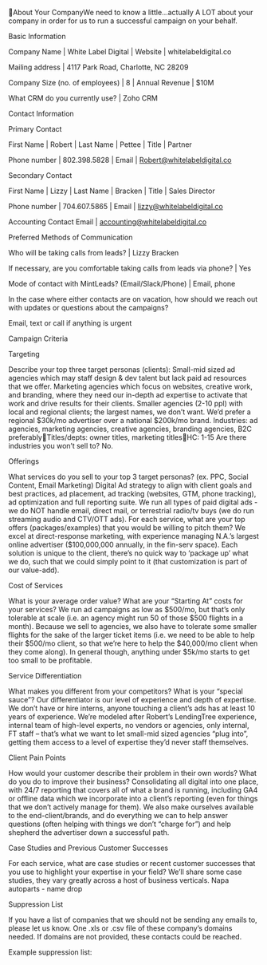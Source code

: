 About Your CompanyWe need to know a little…actually A LOT about your company in order for us to run a successful campaign on your behalf. 


Basic Information

Company Name
 | White Label Digital
 | Website
 | whitelabeldigital.co

Mailing address
 | 4117 Park Road, Charlotte, NC 28209

Company Size (no. of employees)
 | 8
 | Annual Revenue
 | $10M

What CRM do you currently use?
 | Zoho CRM

Contact Information

Primary Contact

First Name
 | Robert
 | Last Name
 | Pettee
 | Title
 | Partner

Phone number
 | 802.398.5828
 | Email
 | Robert@whitelabeldigital.co

Secondary Contact

First Name
 | Lizzy
 | Last Name
 | Bracken
 | Title
 | Sales Director

Phone number
 | 704.607.5865
 | Email
 | lizzy@whitelabeldigital.co

Accounting Contact Email
 | accounting@whitelabeldigital.co

Preferred Methods of Communication

Who will be taking calls from leads?
 | Lizzy Bracken

If necessary, are you comfortable taking calls from leads via phone?
 | Yes

Mode of contact with MintLeads? (Email/Slack/Phone)
 | Email, phone

In the case where either contacts are on vacation, how should we reach out with updates or questions about the campaigns?

Email, text or call if anything is urgent


Campaign Criteria

Targeting

Describe your top three target personas (clients):
 Small-mid sized ad agencies which may staff design & dev talent but lack paid ad resources that we offer.
 Marketing agencies which focus on websites, creative work, and branding, where they need our in-depth ad expertise to activate that work and drive results for their clients.
 Smaller agencies (2-10 ppl) with local and regional clients; the largest names, we don’t want. We’d prefer a regional $30k/mo advertiser over a national $200k/mo brand.
 Industries: ad agencies, marketing agencies, creative agencies, branding agencies, B2C preferablyTitles/depts: owner titles, marketing titlesHC: 1-15
 Are there industries you won’t sell to? No.

Offerings

What services do you sell to your top 3 target personas? (ex. PPC, Social Content, Email Marketing) 
 Digital Ad strategy to align with client goals and best practices, ad placement, ad tracking (websites, GTM, phone tracking), ad optimization and full reporting suite. We run all types of paid digital ads - we do NOT handle email, direct mail, or terrestrial radio/tv buys (we do run streaming audio and CTV/OTT ads).
 For each service, what are your top offers (packages/examples) that you would be willing to pitch them?
 We excel at direct-response marketing, with experience managing N.A.’s largest online advertiser ($100,000,000 annually, in the fin-serv space). Each solution is unique to the client, there’s no quick way to ‘package up’ what we do, such that we could simply point to it (that customization is part of our value-add).

Cost of Services

What is your average order value? What are your “Starting At” costs for your services?
 We run ad campaigns as low as $500/mo, but that’s only tolerable at scale (i.e. an agency might run 50 of those $500 flights in a month). Because we sell to agencies, we also have to tolerate some smaller flights for the sake of the larger ticket items (i.e. we need to be able to help their $500/mo client, so that we’re here to help the $40,000/mo client when they come along). In general though, anything under $5k/mo starts to get too small to be profitable.

Service Differentiation

What makes you different from your competitors? What is your “special sauce”?
 Our differentiator is our level of experience and depth of expertise. We don’t have or hire interns, anyone touching a client’s ads has at least 10 years of experience. We’re modeled after Robert’s LendingTree experience, internal team of high-level experts, no vendors or agencies, only internal, FT staff – that’s what we want to let small-mid sized agencies “plug into”, getting them access to a level of expertise they’d never staff themselves.

Client Pain Points

How would your customer describe their problem in their own words? What do you do to improve their business?
 Consolidating all digital into one place, with 24/7 reporting that covers all of what a brand is running, including GA4 or offline data which we incorporate into a client’s reporting (even for things that we don’t actively manage for them). We also make ourselves available to the end-client/brands, and do everything we can to help answer questions (often helping with things we don’t “charge for”) and help shepherd the advertiser down a successful path.

Case Studies and Previous Customer Successes

For each service, what are case studies or recent customer successes that you use to highlight your expertise in your field?
 We’ll share some case studies, they vary greatly across a host of business verticals.
 Napa autoparts - name drop


Suppression List

If you have a list of companies that we should not be sending any emails to, please let us know. 
 One .xls or .csv file of these company’s domains needed. If domains are not provided, these contacts could be reached.

Example suppression list:
